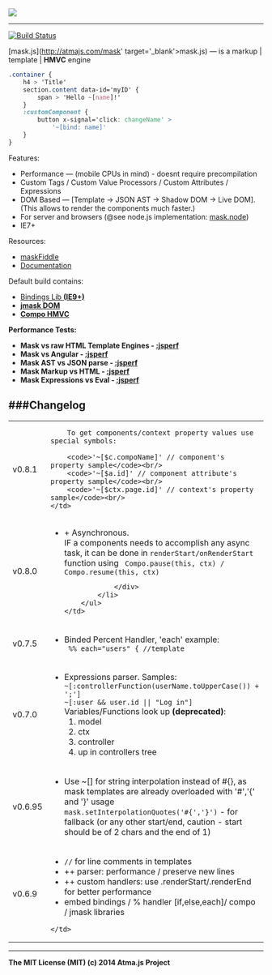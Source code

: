 <div style='text-align: middle;'>
    <img src='http://atmajs.com/images/logos/mask.png' />
    </div>

----

[![Build Status](https://travis-ci.org/atmajs/MaskJS.png?branch=master)](https://travis-ci.org/atmajs/MaskJS)

[mask.js](http://atmajs.com/mask' target='_blank'>mask.js) — is a markup | template | **HMVC** engine

```css
.container {
	h4 > 'Title'
	section.content data-id='myID' {
		span > 'Hello ~[name]!'
	}
	:customComponent {
        button x-signal='click: changeName' >
            '~[bind: name]'
    }
}
```

Features:

- Performance — (mobile CPUs in mind) - doesnt require precompilation
- Custom Tags / Custom Value Processors / Custom Attributes / Expressions
- DOM Based — [Template &rarr; JSON AST &rarr; Shadow DOM &rarr; Live DOM]. (This allows to render the components much faster.)
- For server and browsers (@see node.js implementation: [mask.node](https://github.com/atmajs/mask-node))
- IE7+

Resources:

- [maskFiddle](http://atmajs.com/mask-try)
- [Documentation](http://atmajs.com/mask)

Default build contains:

- [Bindings Lib <b>(IE9+)](https://github.com/atmajs/mask-binding)
- [jmask DOM](https://github.com/atmajs/mask-j)
- [Compo HMVC](https://github.com/atmajs/mask-compo)
    

Performance Tests:

- Mask vs raw HTML Template Engines - [:jsperf](http://jsperf.com/dom-vs-innerhtml-based-templating/711)
- Mask vs Angular - [:jsperf](http://jsperf.com/mask-vs-angular/6)
- Mask AST vs JSON parse - [:jsperf](http://jsperf.com/maskjs-vs-json/11)
- Mask Markup vs HTML - [:jsperf](http://jsperf.com/mask-vs-contextual-fragment/8)
- Mask Expressions vs Eval - [:jsperf](http://jsperf.com/mask-expression-vs-function-vs-eval/2)
	
 


###Changelog
------------
<table>

<tr>
	<td>v0.8.1</td>
	<td>
		
		To get components/context property values use special symbols:
		
		<code>'~[$c.compoName]' // component's property sample</code><br/>
		<code>'~[$a.id]' // component attribute's property sample</code><br/>
		<code>'~[$ctx.page.id]' // context's property sample</code><br/>
	</td>
</tr>

<tr>
	<td>v0.8.0</td>
	<td>
		<ul>
			<li>
				+ Asynchronous.
				<div>
					IF a components needs to accomplish any async task, it can be done in
					<code>renderStart/onRenderStart</code> function using
					<code> Compo.pause(this, ctx) / Compo.resume(this, ctx) </code>
					
				</div>
			</li>
		</ul>
	</td>
</tr>

<tr>
	<td>v0.7.5</td>
	<td>
		<ul>
			<li>
				Binded Percent Handler, 'each' example:
				<div><code> %% each="users" { //template </code></div>
			</li>
		</ul>
	</td>
</tr>

<tr>
	<td>v0.7.0</td>
	<td>
		<ul>
			<li>
				Expressions parser. Samples:
				<div><code>~[:controllerFunction(userName.toUpperCase()) + ';']</code></div>
				<div><code>~[:user && user.id || "Log in"]</code></div>
				Variables/Functions look up <b>(deprecated)</b>:
				<ol>
				 <li> model </li>
				 <li> ctx </li>
				 <li> controller </li>
				 <li> up in controllers tree </li>
				</ol>
			</li>
		</ul>
	</td>
</tr>

<tr>
	<td>v0.6.95</td>
	<td>
		<ul>
			<li>
				Use ~[] for string interpolation instead of #{}, as mask templates are already overloaded with '#','{' and '}' usage
				<div><code>mask.setInterpolationQuotes('#{','}')</code> - for fallback (or any other start/end, caution - start
				should be of 2 chars and the end of 1)</div>
			</li>
		</ul>
	</td>
</tr>

<tr>
	<td>v0.6.9</td>
	<td>
		<ul>
			<li><code>//</code> for line comments in templates</li>
			<li>++ parser: performance / preserve new lines</li>
			<li>++ custom handlers: use .renderStart/.renderEnd for better performance</li>
			<li>embed bindings / % handler [if,else,each]/ compo / jmask libraries</li>
		</ul>

	</td>
</tr>

</table>

----
The MIT License (MIT)
(c) 2014 Atma.js Project
